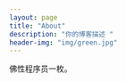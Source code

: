 ```yaml
---
layout: page
title: "About"
description: "你的博客描述 " 
header-img: "img/green.jpg"
---
```


佛性程序员一枚。





